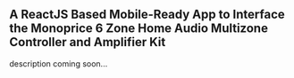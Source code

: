 A ReactJS Based Mobile-Ready App to Interface the Monoprice 6 Zone Home Audio Multizone Controller and Amplifier Kit
--------------------------------------------------------------

description coming soon...
